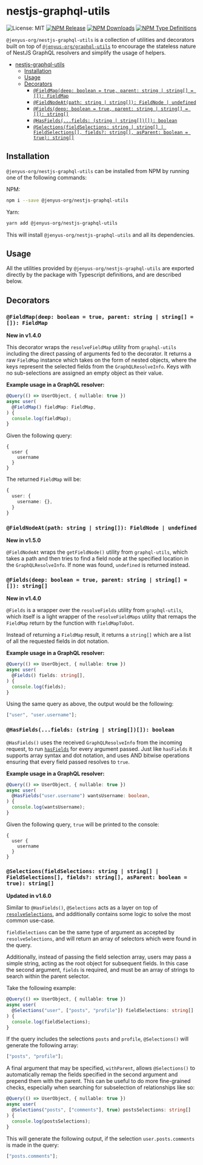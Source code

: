 # nestjs-graphql-utils

![License: MIT](https://img.shields.io/github/license/Jenyus-Org/graphql-utils)
[![NPM Release](https://img.shields.io/npm/v/@jenyus-org/nestjs-graphql-utils)](https://www.npmjs.com/package/@jenyus-org/nestjs-graphql-utils)
[![NPM Downloads](https://img.shields.io/npm/dw/@jenyus-org/nestjs-graphql-utils)](https://www.npmjs.com/package/@jenyus-org/nestjs-graphql-utils)
[![NPM Type Definitions](https://img.shields.io/npm/types/@jenyus-org/graphql-utils)](https://www.npmjs.com/package/@jenyus-org/nestjs-graphql-utils)

`@jenyus-org/nestjs-graphql-utils` is a collection of utilities and decorators built on top of [`@jenyus-org/graphql-utils`](../graphql-utils/) to encourage the stateless nature of NestJS GraphQL resolvers and simplify the usage of helpers.

- [nestjs-graphql-utils](#nestjs-graphql-utils)
  - [Installation](#installation)
  - [Usage](#usage)
  - [Decorators](#decorators)
    - [`@FieldMap(deep: boolean = true, parent: string | string[] = []): FieldMap`](#fieldmapdeep-boolean--true-parent-string--string---fieldmap)
    - [`@FieldNodeAt(path: string | string[]): FieldNode | undefined`](#fieldnodeatpath-string--string-fieldnode--undefined)
    - [`@Fields(deep: boolean = true, parent: string | string[] = []): string[]`](#fieldsdeep-boolean--true-parent-string--string---string)
    - [`@HasFields(...fields: (string | string[])[]): boolean`](#hasfieldsfields-string--string-boolean)
    - [`@Selections(fieldSelections: string | string[] | FieldSelections[], fields?: string[], asParent: boolean = true): string[]`](#selectionsfieldselections-string--string--fieldselections-fields-string-asparent-boolean--true-string)

## Installation

`@jenyus-org/nestjs-graphql-utils` can be installed from NPM by running one of the following commands:

NPM:

```bash
npm i --save @jenyus-org/nestjs-graphql-utils
```

Yarn:

```bash
yarn add @jenyus-org/nestjs-graphql-utils
```

This will install `@jenyus-org/nestjs-graphql-utils` and all its dependencies.

## Usage

All the utilities provided by `@jenyus-org/nestjs-graphql-utils` are exported directly by the package with Typescript definitions, and are described below.

## Decorators

### `@FieldMap(deep: boolean = true, parent: string | string[] = []): FieldMap`

**New in v1.4.0**

This decorator wraps the `resolveFieldMap` utility from `graphql-utils` including the direct passing of arguments fed to the decorator. It returns a raw `FieldMap` instance which takes on the form of nested objects, where the keys represent the selected fields from the `GraphQLResolveInfo`. Keys with no sub-selections are assigned an empty object as their value.

**Example usage in a GraphQL resolver:**

```ts
@Query(() => UserObject, { nullable: true })
async user(
  @FieldMap() fieldMap: FieldMap,
) {
  console.log(fieldMap);
}
```

Given the following query:

```gql
{
  user {
    username
  }
}
```

The returned `FieldMap` will be:

```ts
{
  user: {
    username: {},
  }
}
```

### `@FieldNodeAt(path: string | string[]): FieldNode | undefined`

**New in v1.5.0**

`@FieldNodeAt` wraps the `getFieldNode()` utility from `graphql-utils`, which takes a path and then tries to find a field node at the specified location in the `GraphQLResolveInfo`. If none was found, `undefined` is returned instead.

### `@Fields(deep: boolean = true, parent: string | string[] = []): string[]`

**New in v1.4.0**

`@Fields` is a wrapper over the `resolveFields` utility from `graphql-utils`, which itself is a light wrapper of the `resolveFieldMaps` utility that remaps the `FieldMap` return by the function with `fieldMapToDot`.

Instead of returning a `FieldMap` result, it returns a `string[]` which are a list of all the requested fields in dot notation.

**Example usage in a GraphQL resolver:**

```ts
@Query(() => UserObject, { nullable: true })
async user(
  @Fields() fields: string[],
) {
  console.log(fields);
}
```

Using the same query as above, the output would be the following:

```ts
["user", "user.username"];
```

### `@HasFields(...fields: (string | string[])[]): boolean`

`@HasFields()` uses the received `GraphQLResolveInfo` from the incoming request, to run [`hasFields`](../graphql-utils/../README.md) for every argument passed. Just like `hasFields` it supports array syntax and dot notation, and uses AND bitwise operations ensuring that every field passed resolves to `true`.

**Example usage in a GraphQL resolver:**

```ts
@Query(() => UserObject, { nullable: true })
async user(
  @HasFields("user.username") wantsUsername: boolean,
) {
  console.log(wantsUsername);
}
```

Given the following query, `true` will be printed to the console:

```gql
{
  user {
    username
  }
}
```

### `@Selections(fieldSelections: string | string[] | FieldSelections[], fields?: string[], asParent: boolean = true): string[]`

**Updated in v1.6.0**

Similar to `@HasFields()`, `@Selections` acts as a layer on top of [`resolveSelections`](../graphql-utils/README.md), and additionally contains some logic to solve the most common use-case.

`fieldSelections` can be the same type of argument as accepted by `resolveSelections`, and will return an array of selectors which were found in the query.

Additionally, instead of passing the field selection array, users may pass a simple string, acting as the root object for subsequent fields. In this case the second argument, `fields` is required, and must be an array of strings to search within the parent selector.

Take the following example:

```ts
@Query(() => UserObject, { nullable: true })
async user(
  @Selections("user", ["posts", "profile"]) fieldSelections: string[]
) {
  console.log(fieldSelections);
}
```

If the query includes the selections `posts` and `profile`, `@Selections()` will generate the following array:

```ts
["posts", "profile"];
```

A final argument that may be specified, `withParent`, allows `@Selections()` to automatically remap the fields specified in the second argument and prepend them with the parent. This can be useful to do more fine-grained checks, especially when searching for subselection of relationships like so:

```ts
@Query(() => UserObject, { nullable: true })
async user(
  @Selections("posts", ["comments"], true) postsSelections: string[]
) {
  console.log(postsSelections);
}
```

This will generate the following output, if the selection `user.posts.comments` is made in the query:

```ts
["posts.comments"];
```
